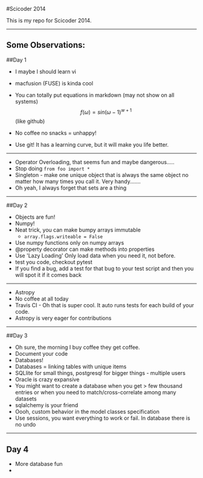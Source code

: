#Scicoder 2014

This is my repo for Scicoder 2014. 

-----------

Some Observations:
------------------

##Day 1
* I maybe I should learn vi
* macfusion (FUSE) is kinda cool
* You can totally put equations in markdown (may not show on all systems)
$$f(\omega) = sin(\omega - 1)^{w + 1}$$ 
(like github)
* No coffee no snacks = unhappy!


* Use git! It has a learning curve, but it will make you life better. 

-------
* Operator Overloading, that seems fun and maybe dangerous.....
* Stop doing `from foo import *`
* Singleton - make one unique object that is always the same object no matter how many times you call it. Very handy.......
* Oh yeah, I always forget that sets are a thing

---------
##Day 2
* Objects are fun!
* Numpy!
* Neat trick, you can make bumpy arrays immutable 
	* `array.flags.writeable = False`
* Use numpy functions only on numpy arrays 
* @property decorator can make methods into properties 
* Use 'Lazy Loading' Only load data when you need it, not before. 
* test you code, checkout pytest 
* If you find a bug, add a test for that bug to your test script and then you will spot it if it comes back

-----------------
* Astropy
* No coffee at all today 
* Travis CI - Oh that is super cool. It auto runs tests for each build of your code. 
* Astropy is very eager for contributions 

-------------
##Day 3
* Oh sure, the morning I buy coffee they get coffee. 
* Document your code
* Databases! 
* Databases = linking tables with unique items 
* SQLlite for small things, postgresql for bigger things - multiple users
* Oracle is crazy expansive 
* You might want to create a database when you get > few thousand entries or when you need to match/cross-correlate among many datasets
* sqlalchemy is your friend
* Oooh, custom behavior in the model classes specification
* Use sessions, you want everything to work or fail. In database there is no undo 

-------------
## Day 4
* More database fun
* 